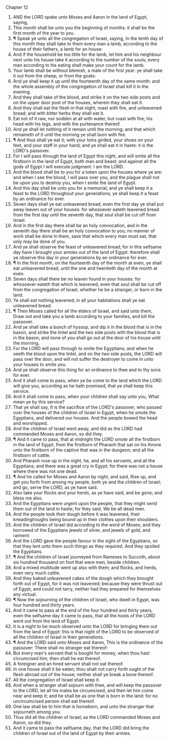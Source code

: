 

Chapter 12

1. AND the LORD spake unto Moses and Aaron in the land of Egypt, saying,
2. This month shall be unto you the beginning of months: it shall be the first month of the year to you.
3. ¶ Speak ye unto all the congregation of Israel, saying, In the tenth day of this month they shall take to them every man a lamb, according to the house of their fathers, a lamb for an house:
4. And if the household be too little for the lamb, let him and his neighbour next unto his house take it according to the number of the souls; every man according to his eating shall make your count for the lamb.
5. Your lamb shall be without blemish, a male of the first year: ye shall take it out from the sheep, or from the goats:
6. And ye shall keep it up until the fourteenth day of the same month: and the whole assembly of the congregation of Israel shall kill it in the evening.
7. And they shall take of the blood, and strike it on the two side posts and on the upper door post of the houses, wherein they shall eat it.
8. And they shall eat the flesh in that night, roast with fire, and unleavened bread; and with bitter herbs they shall eat it.
9. Eat not of it raw, nor sodden at all with water, but roast with fire; his head with his legs, and with the purtenance thereof.
10. And ye shall let nothing of it remain until the morning; and that which remaineth of it until the morning ye shall burn with fire.
11. ¶ And thus shall ye eat it; with your loins girded, your shoes on your feet, and your staff in your hand; and ye shall eat it in haste: it is the LORD's passover.
12. For I will pass through the land of Egypt this night, and will smite all the firstborn in the land of Egypt, both man and beast; and against all the gods of Egypt I will execute judgment: I am the LORD.
13. And the blood shall be to you for a token upon the houses where ye are: and when I see the blood, I will pass over you, and the plague shall not be upon you to destroy you, when I smite the land of Egypt.
14. And this day shall be unto you for a memorial; and ye shall keep it a feast to the LORD throughout your generations; ye shall keep it a feast by an ordinance for ever.
15. Seven days shall ye eat unleavened bread; even the first day ye shall put away leaven out of your houses: for whosoever eateth leavened bread from the first day until the seventh day, that soul shall be cut off from Israel.
16. And in the first day there shall be an holy convocation, and in the seventh day there shall be an holy convocation to you; no manner of work shall be done in them, save that which every man must eat, that only may be done of you.
17. And ye shall observe the feast of unleavened bread; for in this selfsame day have I brought your armies out of the land of Egypt: therefore shall ye observe this day in your generations by an ordinance for ever.
18. ¶ In the first month, on the fourteenth day of the month at even, ye shall eat unleavened bread, until the one and twentieth day of the month at even.
19. Seven days shall there be no leaven found in your houses: for whosoever eateth that which is leavened, even that soul shall be cut off from the congregation of Israel, whether he be a stranger, or born in the land.
20. Ye shall eat nothing leavened; in all your habitations shall ye eat unleavened bread.
21. ¶ Then Moses called for all the elders of Israel, and said unto them, Draw out and take you a lamb according to your families, and kill the passover.
22. And ye shall take a bunch of hyssop, and dip it in the blood that is in the bason, and strike the lintel and the two side posts with the blood that is in the bason; and none of you shall go out at the door of his house until the morning.
23. For the LORD will pass through to smite the Egyptians; and when he seeth the blood upon the lintel, and on the two side posts, the LORD will pass over the door, and will not suffer the destroyer to come in unto your houses to smite you.
24. And ye shall observe this thing for an ordinance to thee and to thy sons for ever.
25. And it shall come to pass, when ye be come to the land which the LORD will give you, according as he hath promised, that ye shall keep this service.
26. And it shall come to pass, when your children shall say unto you, What mean ye by this service?
27. That ye shall say, It is the sacrifice of the LORD's passover, who passed over the houses of the children of Israel in Egypt, when he smote the Egyptians, and delivered our houses.  And the people bowed the head and worshipped.
28. And the children of Israel went away, and did as the LORD had commanded Moses and Aaron, so did they.
29. ¶ And it came to pass, that at midnight the LORD smote all the firstborn in the land of Egypt, from the firstborn of Pharaoh that sat on his throne unto the firstborn of the captive that was in the dungeon; and all the firstborn of cattle.
30. And Pharaoh rose up in the night, he, and all his servants, and all the Egyptians; and there was a great cry in Egypt; for there was not a house where there was not one dead.
31. ¶ And he called for Moses and Aaron by night, and said, Rise up, and get you forth from among my people, both ye and the children of Israel; and go, serve the LORD, as ye have said.
32. Also take your flocks and your herds, as ye have said, and be gone; and bless me also.
33. And the Egyptians were urgent upon the people, that they might send them out of the land in haste; for they said, We be all dead men.
34. And the people took their dough before it was leavened, their kneadingtroughs being bound up in their clothes upon their shoulders.
35. And the children of Israel did according to the word of Moses; and they borrowed of the Egyptians jewels of silver, and jewels of gold, and raiment:
36. And the LORD gave the people favour in the sight of the Egyptians, so that they lent unto them such things as they required.  And they spoiled the Egyptians.
37. ¶ And the children of Israel journeyed from Rameses to Succoth, about six hundred thousand on foot that were men, beside children.
38. And a mixed multitude went up also with them; and flocks, and herds, even very much cattle.
39. And they baked unleavened cakes of the dough which they brought forth out of Egypt, for it was not leavened; because they were thrust out of Egypt, and could not tarry, neither had they prepared for themselves any victual.
40. ¶ Now the sojourning of the children of Israel, who dwelt in Egypt, was four hundred and thirty years.
41. And it came to pass at the end of the four hundred and thirty years, even the selfsame day it came to pass, that all the hosts of the LORD went out from the land of Egypt.
42. It is a night to be much observed unto the LORD for bringing them out from the land of Egypt: this is that night of the LORD to be observed of all the children of Israel in their generations.
43. ¶ And the LORD said unto Moses and Aaron, This is the ordinance of the passover: There shall no stranger eat thereof:
44. But every man's servant that is bought for money, when thou hast circumcised him, then shall he eat thereof.
45. A foreigner and an hired servant shall not eat thereof.
46. In one house shall it be eaten; thou shalt not carry forth ought of the flesh abroad out of the house; neither shall ye break a bone thereof.
47. All the congregation of Israel shall keep it.
48. And when a stranger shall sojourn with thee, and will keep the passover to the LORD, let all his males be circumcised, and then let him come near and keep it; and he shall be as one that is born in the land: for no uncircumcised person shall eat thereof.
49. One law shall be to him that is homeborn, and unto the stranger that sojourneth among you.
50. Thus did all the children of Israel; as the LORD commanded Moses and Aaron, so did they.
51. And it came to pass the selfsame day, that the LORD did bring the children of Israel out of the land of Egypt by their armies.
